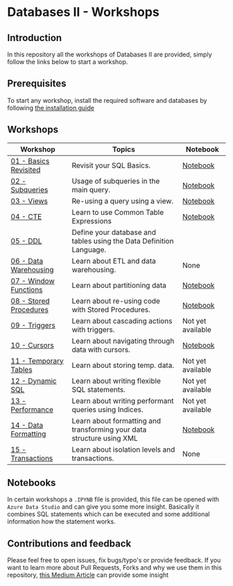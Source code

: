# Databases II - Workshops

## Introduction

In this repository all the workshops of Databases II are provided, simply follow the links below to start a workshop.

## Prerequisites
To start any workshop, install the required software and databases by following [the installation guide](installation.md)

## Workshops
| Workshop | Topics | Notebook |
| -------- | ------ | -------- |
| [01 - Basics Revisited](/workshops/basic/basic.md) | Revisit your SQL Basics. | [Notebook](/workshops/basic/notebook.ipynb)  |
| [02 - Subqueries](/workshops/subqueries/subqueries.md) | Usage of subqueries in the main query. | [Notebook](/workshops/subqueries/notebook.ipynb) |
| [03 - Views](/workshops/views/views.md) | Re-using a query using a view. | [Notebook](/workshops/views/notebook.ipynb) |
| [04 - CTE](/workshops/cte/cte.md) | Learn to use Common Table Expressions | [Notebook](/workshops/cte/notebook.ipynb) |
| [05 - DDL](/workshops/ddl/ddl.md) | Define your database and tables using the Data Definition Language. |
| [06 - Data Warehousing](/workshops/dwh/dwh.md) | Learn about ETL and data warehousing. | None |
| [07 - Window Functions](/workshops/window-functions/window-functions.md) | Learn about partitioning data | [Notebook](/workshops/window-functions/notebook.ipynb) |
| [08 - Stored Procedures](/workshops/stored-procedures/stored-procedures.md) | Learn about re-using code with Stored Procedures. | [Notebook](/workshops/stored-procedures/notebook.ipynb) |
| [09 - Triggers](/workshops/triggers/triggers.md) | Learn about cascading actions with triggers. | Not yet available |
| [10 - Cursors](/workshops/cursors/cursors.md) | Learn about navigating through data with cursors. | [Notebook](/workshops/cursors/notebook.ipynb) |
| [11 - Temporary Tables](/workshops/temp-tables/temp-tables.md) | Learn about storing temp. data. | Not yet available |
| [12 - Dynamic SQL](/workshops/dynamic-sql/dynamic-sql.md) | Learn about writing flexible SQL statements. | Not yet available |
| [13 - Performance](/workshops/performance/performance.md) | Learn about writing performant queries using Indices.| Not yet available |
| [14 - Data Formatting](/workshops/xml/xml.md) | Learn about formatting and transforming your data structure using XML| [Notebook](/workshops/xml/notebook.ipynb) |
| [15 - Transactions](/workshops/transactions/transactions.md) | Learn about isolation levels and transactions. | None |

## Notebooks
In certain workshops a `.IPYNB` file is provided, this file can be opened with `Azure Data Studio` and can give you some more insight. Basically it combines SQL statements which can be executed and some additional information how the statement works. 

## Contributions and feedback
Please feel free to open issues, fix bugs/typo's or provide feedback. If you want to learn more about Pull Requests, Forks and why we use them in this repository, [this Medium Article](https://zellwk.com/blog/submit-pull-request) can provide some insight
